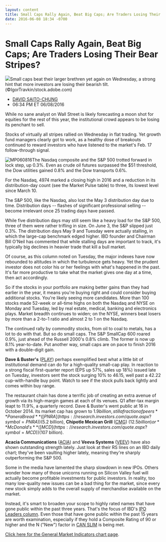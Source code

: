 ```yaml
---
layout: content
title: Small Caps Rally Again, Beat Big Caps; Are Traders Losing Their Bear Stripes?
date: 2016-06-08 18:34 -0700
---
```



Small Caps Rally Again, Beat Big Caps; Are Traders Losing Their Bear Stripes?
==============================================================================


![](https://www.investors.com/wp-content/uploads/2016/06/BIGPIC-060816-adobe.jpg)Small caps beat their larger brethren yet again on Wednesday, a strong hint that more investors are losing their bearish tilt. (©IgorTravkin/stock.adobe.com)



* [DAVID SAITO-CHUNG](https://www.investors.com/author/chungd/ "Posts by DAVID SAITO-CHUNG")
* 06:34 PM ET 06/08/2016




While no sane analyst on Wall Street is likely forecasting a moon shot for equities for the rest of this year, the institutional crowd appears to be losing its penchant to sell.


Stocks of virtually all stripes rallied on Wednesday in flat trading. Yet growth fund managers clearly got to work, as a healthy dose of breakouts continued to reward investors who have listened to the market's Feb. 17 follow-through signal.


![MP060816](https://www.investors.com/wp-content/uploads/2016/06/MP060816.jpg)The Nasdaq composite and the S&P 500 trotted forward in lock step, up 0.3%. Even as crude oil futures surpassed the $51 threshold, the Dow utilities gained 0.8% and the Dow transports 0.6%.


For the Nasdaq, 4974 marked a closing high in 2016 and a reduction in its distribution-day count (see the Market Pulse table) to three, its lowest level since March 10.


The S&P 500, like the Nasdaq, also lost the May 3 distribution day due to time. Distribution days -- flashes of significant professional selling -- become irrelevant once 25 trading days have passed.


While five distribution days may still seem like a heavy load for the S&P 500, three of them were rather trifling in size. On June 3, the S&P slipped just 0.3%. The distribution days May 9 and Tuesday were actually stalling, in which the large-cap benchmark edged higher. IBD founder and Chairman Bill O'Neil has commented that while stalling days are important to track, it's typically big declines in heavier trade that kill a bull market.


Of course, as this column noted on Tuesday, the major indexes have now rebounded to altitudes in which the turbulence gets heavy. Yet the prudent investor does not color his or her feelings with what's happened in the past. It's far more productive to take what the market gives one day at a time, then act accordingly.


So if the stocks in your portfolio are making better gains than they had earlier in the year, it means you're buying right and could consider buying additional stocks. You're likely seeing more candidates. More than 100 stocks made 52-week or all-time highs on both the Nasdaq and NYSE on Monday and Tuesday, led by real estate, medical, banking and electronics plays. Market breadth continues to widen; on the NYSE, winners beat losers by more than a 2-to-1 ratio and almost 2 to 1 on the Nasdaq.


The continued rally by commodity stocks, from oil to coal to metals, has a lot to do with that. But so do small caps. The S&P SmallCap 600 roared 0.9%, just ahead of the Russell 2000's 0.8% climb. The former is now up 8.1% year-to-date. Put another way, small caps are on pace to finish 2016 with a double-digit gain.


**Dave & Buster's** ([PLAY](https://research.investors.com/quote.aspx?symbol=PLAY)) perhaps exemplified best what a little bit of institutional demand can do for a high-quality small-cap play. In reaction to a strong fiscal first-quarter report (EPS up 57%, sales up 18%) issued late on Tuesday, investors sent the stock surging 10% to 46.15, well past a 42.22 cup-with-handle buy point. Watch to see if the stock pulls back lightly and comes within buy range.


The restaurant chain has done a terrific job of creating an extra avenue of growth via its high-margin games at each of its venues. Q1 after-tax margin leapt to 11.9%, a quarterly record. Dave & Buster's went public at 16 in October 2014. Its market cap has grown to $1.9 billion, still a fraction of peers **Panera Bread** ([PNRA](https://research.investors.com/quote.aspx?symbol=PNRA)) ($5.2 billion), **Chipotle Mexican Grill** ([CMG](https://research.investors.com/quote.aspx?symbol=CMG)) ($12.5 billion) or **McDonald's** ([MCD](https://research.investors.com/quote.aspx?symbol=MCD)) ($107 billion).


**Acacia Communications** ([ACIA](https://research.investors.com/quote.aspx?symbol=ACIA)) and **Veeva Systems** ([VEEV](https://research.investors.com/quote.aspx?symbol=VEEV)) have also shown outstanding strength lately. Just look at their RS lines on an IBD daily chart; they've been vaulting higher lately, meaning they're sharply outperforming the S&P 500.


Some in the media have lamented the sharp slowdown in new IPOs. Others wonder how many of those unicorns running on Silicon Valley fuel will actually become profitable investments for public investors. In reality, too many low-quality new issues can be a bad thing for the market, since every new stock simply adds to the overall supply of merchandise available on the market.


Instead, it's smart to broaden your scope to highly rated names that have gone public within the past three years. That's the focus of IBD's [IPO Leaders column](http://research.investors.com/stock-lists/ipo-leaders/). Even those that have gone public within the past 15 years are worth examination, especially if they hold a Composite Rating of 90 or higher and the N ("New") factor in [CAN SLIM](http://education.investors.com/courselandingpage.aspx?id=735749) is being met.


[Click here for the General Market Indicators chart page](https://www.investors.com/wp-content/uploads/2016/06/IBD0806154814GMI.pdf).




